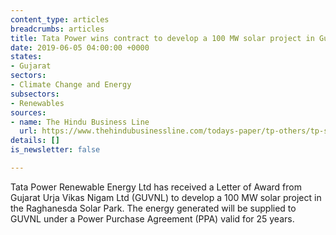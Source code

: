 ```yaml
---
content_type: articles
breadcrumbs: articles
title: Tata Power wins contract to develop a 100 MW solar project in Gujarat
date: 2019-06-05 04:00:00 +0000
states:
- Gujarat
sectors:
- Climate Change and Energy
subsectors:
- Renewables
sources:
- name: The Hindu Business Line
  url: https://www.thehindubusinessline.com/todays-paper/tp-others/tp-states/article27359364.ece
details: []
is_newsletter: false

---
```

Tata Power Renewable Energy Ltd has received a Letter of Award from Gujarat Urja Vikas Nigam Ltd (GUVNL) to develop a 100 MW solar project in the Raghanesda Solar Park. The energy generated will be supplied to GUVNL under a Power Purchase Agreement (PPA) valid for 25 years.
